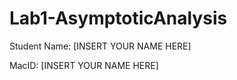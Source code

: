 # Lab1-AsymptoticAnalysis

Student Name:   [INSERT YOUR NAME HERE]

MacID:          [INSERT YOUR NAME HERE]
